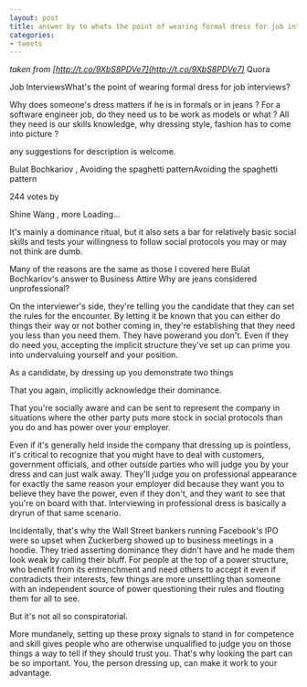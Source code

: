 ```yaml
---
layout: post
title: answer by to whats the point of wearing formal dress for job interviews
categories:
- tweets
---
```

*taken from [http://t.co/9XbS8PDVe7](http://t.co/9XbS8PDVe7)*
Quora

Job InterviewsWhat's the point of wearing formal dress for job interviews?

Why does someone's dress matters if he is in formals or in jeans ? For a software engineer job, do they need us to be work as models or what ? All they need is our skills  knowledge, why dressing style, fashion has to come into picture ?

any suggestions for description is welcome.

Bulat Bochkariov , Avoiding the spaghetti patternAvoiding the spaghetti pattern

244 votes by

Shine Wang , more Loading...

 

It's mainly a dominance ritual, but it also sets a bar for relatively basic social skills and tests your willingness to follow social protocols you may or may not think are dumb.

Many of the reasons are the same as those I covered here Bulat Bochkariov's answer to Business Attire Why are jeans considered unprofessional?

On the interviewer's side, they're telling you the candidate that they can set the rules for the encounter. By letting it be known that you can either do things their way or not bother coming in, they're establishing that they need you less than you need them. They have powerand you don't. Even if they do need you, accepting the implicit structure they've set up can prime you into undervaluing yourself and your position.

As a candidate, by dressing up you demonstrate two things

That you again, implicitly acknowledge their dominance.

That you're socially aware and can be sent to represent the company in situations where the other party puts more stock in social protocols than you do and has power over your employer.

Even if it's generally held inside the company that dressing up is pointless, it's critical to recognize that you might have to deal with customers, government officials, and other outside parties who will judge you by your dress and can just walk away. They'll judge you on professional appearance for exactly the same reason your employer did because they want you to believe they have the power, even if they don't, and they want to see that you're on board with that. Interviewing in professional dress is basically a dryrun of that same scenario.

Incidentally, that's why the Wall Street bankers running Facebook's IPO were so upset when Zuckerberg showed up to business meetings in a hoodie. They tried asserting dominance they didn't have and he made them look weak by calling their bluff. For people at the top of a power structure, who benefit from its entrenchment and need others to accept it even if contradicts their interests, few things are more unsettling than someone with an independent source of power questioning their rules and flouting them for all to see.

But it's not all so conspiratorial.

More mundanely, setting up these proxy signals to stand in for competence and skill gives people who are otherwise unqualified to judge you on those things a way to tell if they should trust you. That's why looking the part can be so important. You, the person dressing up, can make it work to your advantage.

